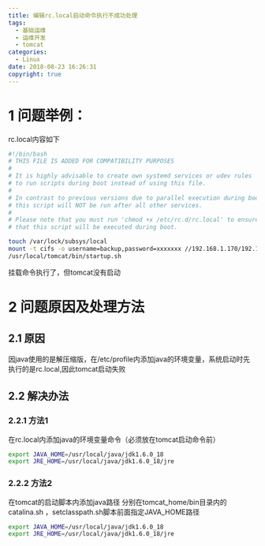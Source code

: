 ```yaml
---
title: 编辑rc.local启动命令执行不成功处理
tags:
  - 基础运维
  - 运维开发
  - tomcat
categories:
  - Linux
date: 2018-08-23 16:26:31
copyright: true
---
```


# 1 问题举例：
<!--more-->
rc.local内容如下

``` bash
#!/bin/bash
# THIS FILE IS ADDED FOR COMPATIBILITY PURPOSES
#
# It is highly advisable to create own systemd services or udev rules
# to run scripts during boot instead of using this file.
#
# In contrast to previous versions due to parallel execution during boot
# this script will NOT be run after all other services.
#
# Please note that you must run 'chmod +x /etc/rc.d/rc.local' to ensure
# that this script will be executed during boot.

touch /var/lock/subsys/local
mount -t cifs -o username=backup,password=xxxxxxx //192.168.1.170/192.168.1.11/ /mnt/backup_data/
/usr/local/tomcat/bin/startup.sh
```
挂载命令执行了，但tomcat没有启动

# 2 问题原因及处理方法

## 2.1 原因

因java使用的是解压缩版，在/etc/profile内添加java的环境变量，系统启动时先执行的是rc.local,因此tomcat启动失败

## 2.2 解决办法

### 2.2.1 方法1

在rc.local内添加java的环境变量命令（必须放在tomcat启动命令前）

``` bash
export JAVA_HOME=/usr/local/java/jdk1.6.0_18
export JRE_HOME=/usr/local/java/jdk1.6.0_18/jre
```

### 2.2.2 方法2

在tomcat的启动脚本内添加java路径
分别在tomcat_home/bin目录内的catalina.sh ，setclasspath.sh脚本前面指定JAVA_HOME路径

``` bash
export JAVA_HOME=/usr/local/java/jdk1.6.0_18
export JRE_HOME=/usr/local/java/jdk1.6.0_18/jre
```
